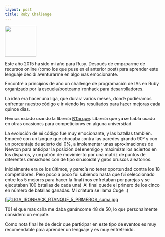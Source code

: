 ```yaml
---
layout: post
title: Ruby Challenge
---
```


<a href="https://es.wikipedia.org/wiki/Ruby"><img src="https://upload.wikimedia.org/wikipedia/commons/7/73/Ruby_logo.svg" align="top" height="100" ></a>

Este año 2015 ha sido mi año para Ruby. Después de empaparme de recursos online (como los que puse en el anterior post) para aprender este lenguaje decidí aventurarme en algo mas emocionante. 

Encontré a principios de año un challenge de programación de IAs en Ruby organizado por la escuela/bootcamp Ironhack para desarrolladores.

La idea era hacer una liga, que durara varios meses, donde pudiéramos enfrentar nuestro código e ir viendo los resultados para hacer mejoras cada quince días. 

Hemos estado usando la librería [RTanque](https://github.com/awilliams/RTanque). Librería que ya se había usado en otras ocasiones para competiciones en alguna universidad.

La evolución de mi código fue muy emocionante, y las batallas también. Empecé con un tanque que chocaba contra las paredes girando 90º y con un porcentaje de acierto del 0%, a implementar unas aproximaciones de Newton para anticipar la posición del enemigo y maximizar los aciertos en los disparos, y un patrón de movimiento por una matriz de puntos de diferentes densidades con de tipo sinusoidal y giros bruscos aleatorios.

Inicialmente era de los últimos, y parecía no tener oportunidad contra los 18 competidores. Pero poco a poco fui subiendo hasta que fuí seleccionado entre los 5 mejores para hacer la final (nos enfretaban por parejas y se ejecutaban 100 batallas de cada una). Al final quede el primero de los cinco en número de batallas ganadas. 
Mi criatura se llama Cugel :)

[[![LIGA_IRONHACK_RTANQUE_5_PRIMEROS_suma.jpg](https://s11.postimg.org/g7i3znomr/LIGA_IRONHACK_RTANQUE_5_PRIMEROS_suma.jpg)](https://postimg.org/image/qubx52wrz/)

T01 el que mas caña me daba ganándome 48 de 50, lo que personalmente considero un empate.

Como nota final he de decir que participar en este tipo de eventos es muy recomendable para aprender un lenguaje y es muy entretenido. 






